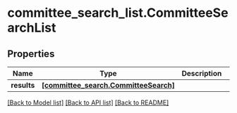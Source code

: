 # committee_search_list.CommitteeSearchList

## Properties
Name | Type | Description | Notes
------------ | ------------- | ------------- | -------------
**results** | [**[committee_search.CommitteeSearch]**](CommitteeSearch.md) |  | [optional]

[[Back to Model list]](../README.md#documentation-for-models) [[Back to API list]](../README.md#documentation-for-api-endpoints) [[Back to README]](../README.md)
